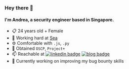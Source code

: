 ### Hey there 👋

#### I'm Andrea, a security engineer based in Singapore.

- 📋 24 years old + Female
- 💼 Working hard at [Sea](https://www.sea.com/)
- ⚙️ Comfortable with `.js`, `.py`
- 📝 Obtained `OSCP`, `Project+`
- 📫 Reachable at
  [![linkedin badge](https://img.shields.io/badge/Andrea_Thniah-30302f?style=flat&logo=linkedin)](https://www.linkedin.com/in/andreathniah/)
  [![blog badge](https://img.shields.io/badge/bucketoftears-30302f?style=flat&logo=AbletonLive)](https://andreathniah.github.io/bucketoftears/)
- 🐳 Currently working on improving my bug bounty skills

